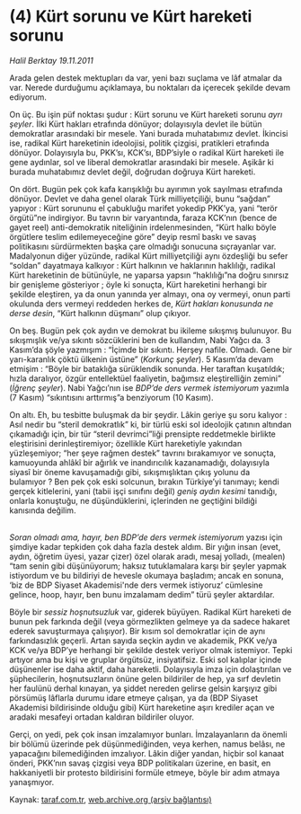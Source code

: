 # (4) Kürt sorunu ve Kürt hareketi sorunu

*Halil Berktay 19.11.2011*

<div class="yazi"><p>Arada gelen destek mektupları da var, yeni bazı suçlama ve lâf atmalar da var. Nerede durduğumu açıklamaya, bu noktaları da içerecek şekilde devam ediyorum.</p>
<p>On üç. Bu işin püf noktası şudur : Kürt sorunu ve Kürt hareketi sorunu <i>ayrı şeyler</i>. İlki Kürt hakları etrafında dönüyor; dolayısıyla devlet ile bütün demokratlar arasındaki bir mesele. Yani burada muhatabımız devlet. İkincisi ise, radikal Kürt hareketinin ideolojisi, politik çizgisi, pratikleri etrafında dönüyor. Dolayısıyla bu, PKK’sı, KCK’sı, BDP’siyle o radikal Kürt hareketi ile gene aydınlar, sol ve liberal demokratlar arasındaki bir mesele. Aşikâr ki burada muhatabımız devlet değil, doğrudan doğruya Kürt hareketi. </p>
<p>On dört. Bugün pek çok kafa karışıklığı bu ayırımın yok sayılması etrafında dönüyor. Devlet ve daha genel olarak Türk milliyetçiliği, bunu “sağdan” yapıyor : Kürt sorununu el çabukluğu marifet yokedip PKK’ya, yani “terör örgütü”ne indirgiyor. Bu tavrın bir varyantında, faraza KCK’nın (bence de gayet reel) anti-demokratik niteliğinin irdelenmesinden, “Kürt halkı böyle örgütlere teslim edilemeyeceğine göre” deyip resmî baskı ve savaş politikasını sürdürmekten başka çare olmadığı sonucuna sıçrayanlar var. Madalyonun diğer yüzünde, radikal Kürt milliyetçiliği aynı özdeşliği bu sefer “soldan” dayatmaya kalkıyor : Kürt halkının ve haklarının haklılığı, radikal Kürt hareketinin de bütünüyle, ne yaparsa yapsın “haklılığı”na doğru sınırsız bir genişleme gösteriyor ; öyle ki sonuçta, Kürt hareketini herhangi bir şekilde eleştiren, ya da onun yanında yer almayı, ona oy vermeyi, onun parti okulunda ders vermeyi reddeden herkes de, <i>Kürt hakları konusunda ne derse desin</i>, “Kürt halkının düşmanı” olup çıkıyor.</p>
<p>On beş. Bugün pek çok aydın ve demokrat bu ikileme sıkışmış bulunuyor. Bu sıkışmışlık ve/ya sıkıntı sözcüklerini ben de kullandım, Nabi Yağcı da. 3 Kasım’da şöyle yazmışım : “İçimde bir sıkıntı. Herşey nafile. Olmadı. Gene bir yarı-karanlık çöktü ülkenin üstüne” (<i>Korkunç şeyler</i>). 5 Kasım’da devam etmişim : “Böyle bir bataklığa sürüklendik sonunda. Her taraftan kuşatıldık; hızla daralıyor, özgür entellektüel faaliyetin, bağımsız eleştirelliğin zemini” (<i>İğrenç şeyler</i>). Nabi Yağcı’nın ise <i>BDP’de ders vermek istemiyorum</i> yazımla (7 Kasım) “sıkıntısını arttırmış”a benziyorum (10 Kasım). </p>
<p>On altı. Eh, bu tesbitte buluşmak da bir şeydir. Lâkin geriye şu soru kalıyor : Asıl nedir bu “steril demokratlık” ki, bir türlü eski sol ideolojik çatının altından çıkamadığı için, bir tür “steril devrimci”liği prensipte reddetmekle birlikte eleştirisini derinleştiremiyor; özellikle Kürt hareketiyle yakından yüzleşemiyor; “her şeye rağmen destek” tavrını bırakamıyor ve sonuçta, kamuoyunda ahlâkî bir ağırlık ve inandırıcılık kazanamadığı, dolayısıyla siyasî bir öneme kavuşamadığı gibi, sıkışmışlıktan çıkış yolunu da bulamıyor ? Ben pek çok eski solcunun, bırakın Türkiye’yi tanımayı; kendi gerçek kitlelerini, yani (tabii işçi sınıfını değil) <i>geniş aydın kesimi</i> tanıdığı, onlarla konuştuğu, ne düşündüklerini, içlerinden ne geçtiğini bildiği kanısında değilim. </p>
<p><i><br/>Soran olmadı ama, hayır, ben BDP’de ders vermek istemiyorum</i> yazısı için şimdiye kadar tepkiden çok daha fazla destek aldım. Bir yığın insan (evet, aydın, öğretim üyesi, yazar çizer) özel olarak aradı, mesaj yolladı, (mealen) “tam senin gibi düşünüyorum; haksız tutuklamalara karşı bir şeyler yapmak istiyordum ve bu bildiriyi de hevesle okumaya başladım; ancak en sonuna, ‘biz de BDP Siyaset Akademisi'nde ders vermek istiyoruz’ cümlesine gelince, hoop, hayır, ben bunu imzalamam dedim” türü şeyler aktardılar. </p>
<p>Böyle bir <i>sessiz hoşnutsuzluk</i> var, giderek büyüyen. Radikal Kürt hareketi de bunun pek farkında değil (veya görmezlikten gelmeye ya da sadece hakaret ederek savuşturmaya çalışıyor). Bir kısım sol demokratlar için de aynı farkındasızlık geçerli. Artan sayıda seçkin aydın ve akademik, PKK ve/ya KCK ve/ya BDP’ye herhangi bir şekilde destek veriyor olmak istemiyor. Tepki artıyor ama bu kişi ve gruplar örgütsüz, insiyatifsiz. Eski sol kalıplar içinde düşünenler ise daha aktif, daha hareketli. Dolayısıyla imza için dolaştırılan ve şüphecilerin, hoşnutsuzların önüne gelen bildiriler de hep, ya sırf devletin her faulünü derhal kınayan, ya şiddet nereden gelirse gelsin karşıyız gibi pörsümüş lâflarla durumu idare etmeye çalışan, ya da (BDP Siyaset Akademisi bildirisinde olduğu gibi) Kürt hareketine aşırı krediler açan ve aradaki mesafeyi ortadan kaldıran bildiriler oluyor. </p>
<p>Gerçi, on yedi, pek çok insan imzalamıyor bunları. İmzalayanların da önemli bir bölümü üzerinde pek düşünmediğinden, veya kerhen, namus belâsı, ne yapacağını bilemediğinden imzalıyor. Lâkin diğer yandan, hiçbir sol kanaat önderi, PKK’nın savaş çizgisi veya BDP politikaları üzerine, en basit, en hakkaniyetli bir protesto bildirisini formüle etmeye, böyle bir adım atmaya yanaşmıyor. </p>
</div>

Kaynak: [taraf.com.tr](http://www.taraf.com.tr/halil-berktay/makale-4-kurt-sorunu-ve-kurt-hareketi-sorunu.htm), [web.archive.org (arşiv bağlantısı)](http://web.archive.org/web/20131022125641/http://www.taraf.com.tr/halil-berktay/makale-4-kurt-sorunu-ve-kurt-hareketi-sorunu.htm)
